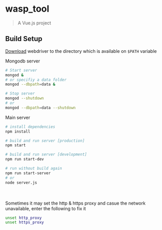# wasp_tool

> A Vue.js project

## Build Setup

[Download](https://www.seleniumhq.org/download/) webdriver to the directory which is available on ```$PATH``` variable

Mongodb server
``` bash
# Start server
mongod &
# or specifiy a data folder
mongod --dbpath=data &

# Stop server
mongod --shutdown
# or
mongod --dbpath=data --shutdown
```

Main server
``` bash
# install dependencies
npm install

# build and run server [production]
npm start

# build and run server [development]
npm run start-dev

# run without build again
npm run start-server
# or
node server.js
```
<br><br>
Sometimes it may set the http & https proxy and casue the network unavailable, enter the following to fix it
``` bash
unset http_proxy
unset https_proxy
```

<!-- https://vuejsdevelopers.com/2017/12/11/vue-ssr-router/ -->
